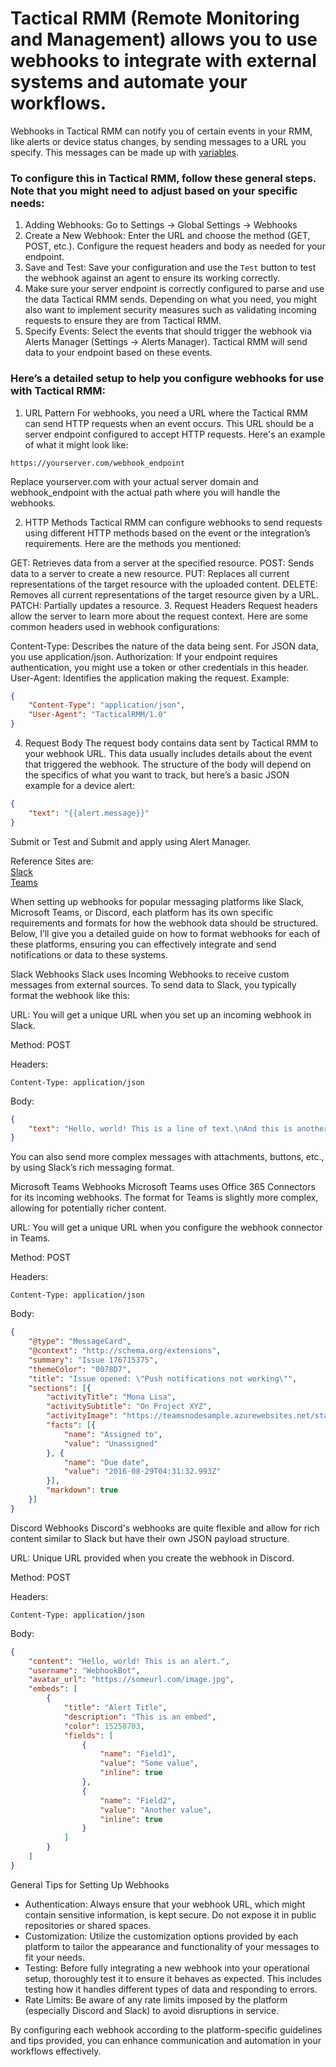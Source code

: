 # Tactical RMM (Remote Monitoring and Management) allows you to use webhooks to integrate with external systems and automate your workflows. 

Webhooks in Tactical RMM can notify you of certain events in your RMM, like alerts or device status changes, by sending messages to a URL you specify. This messages can be made up with [variables](https://docs.tacticalrmm.com/script_variables/).

### To configure this in Tactical RMM, follow these general steps. Note that you might need to adjust based on your specific needs:

1. Adding Webhooks: Go to Settings -> Global Settings -> Webhooks
2. Create a New Webhook: Enter the URL and choose the method (GET, POST, etc.). Configure the request headers and body as needed for your endpoint.
3. Save and Test: Save your configuration and use the `Test` button to test the webhook against an agent to ensure its working correctly.
4. Make sure your server endpoint is correctly configured to parse and use the data Tactical RMM sends. Depending on what you need, you might also want to implement security measures such as validating incoming requests to ensure they are from Tactical RMM.
5. Specify Events: Select the events that should trigger the webhook via Alerts Manager (Settings -> Alerts Manager). Tactical RMM will send data to your endpoint based on these events.

### Here’s a detailed setup to help you configure webhooks for use with Tactical RMM:

1. URL Pattern
For webhooks, you need a URL where the Tactical RMM can send HTTP requests when an event occurs. This URL should be a server endpoint configured to accept HTTP requests. Here's an example of what it might look like:

```
https://yourserver.com/webhook_endpoint
```
Replace yourserver.com with your actual server domain and webhook_endpoint with the actual path where you will handle the webhooks.

2. HTTP Methods
Tactical RMM can configure webhooks to send requests using different HTTP methods based on the event or the integration’s requirements. Here are the methods you mentioned:

GET: Retrieves data from a server at the specified resource.
POST: Sends data to a server to create a new resource.
PUT: Replaces all current representations of the target resource with the uploaded content.
DELETE: Removes all current representations of the target resource given by a URL.
PATCH: Partially updates a resource.
3. Request Headers
Request headers allow the server to learn more about the request context. Here are some common headers used in webhook configurations:

Content-Type: Describes the nature of the data being sent. For JSON data, you use application/json.
Authorization: If your endpoint requires authentication, you might use a token or other credentials in this header.
User-Agent: Identifies the application making the request.
Example:

```json
{
    "Content-Type": "application/json",
    "User-Agent": "TacticalRMM/1.0"
}
```
4. Request Body
The request body contains data sent by Tactical RMM to your webhook URL. This data usually includes details about the event that triggered the webhook. The structure of the body will depend on the specifics of what you want to track, but here’s a basic JSON example for a device alert:

```json
{
    "text": "{{alert.message}}"
}
```

Submit or Test and Submit and apply using Alert Manager.

Reference Sites are: <br>
[Slack](https://api.slack.com/messaging/webhooks) <br>
[Teams](https://learn.microsoft.com/en-us/microsoftteams/platform/webhooks-and-connectors/how-to/add-incoming-webhook?tabs=newteams%2Cdotnet)<br>


When setting up webhooks for popular messaging platforms like Slack, Microsoft Teams, or Discord, each platform has its own specific requirements and formats for how the webhook data should be structured. Below, I’ll give you a detailed guide on how to format webhooks for each of these platforms, ensuring you can effectively integrate and send notifications or data to these systems.

Slack Webhooks
Slack uses Incoming Webhooks to receive custom messages from external sources. To send data to Slack, you typically format the webhook like this:

URL: You will get a unique URL when you set up an incoming webhook in Slack.

Method: POST

Headers:

```http
Content-Type: application/json
```

Body:

```json
{
    "text": "Hello, world! This is a line of text.\nAnd this is another one."
}
```
You can also send more complex messages with attachments, buttons, etc., by using Slack’s rich messaging format.

Microsoft Teams Webhooks
Microsoft Teams uses Office 365 Connectors for its incoming webhooks. The format for Teams is slightly more complex, allowing for potentially richer content.

URL: You will get a unique URL when you configure the webhook connector in Teams.

Method: POST

Headers:

```http
Content-Type: application/json
```
Body:

```json
{
    "@type": "MessageCard",
    "@context": "http://schema.org/extensions",
    "summary": "Issue 176715375",
    "themeColor": "0078D7",
    "title": "Issue opened: \"Push notifications not working\"",
    "sections": [{
        "activityTitle": "Mona Lisa",
        "activitySubtitle": "On Project XYZ",
        "activityImage": "https://teamsnodesample.azurewebsites.net/static/img/image5.png",
        "facts": [{
            "name": "Assigned to",
            "value": "Unassigned"
        }, {
            "name": "Due date",
            "value": "2016-08-29T04:31:32.993Z"
        }],
        "markdown": true
    }]
}
```

Discord Webhooks
Discord's webhooks are quite flexible and allow for rich content similar to Slack but have their own JSON payload structure.

URL: Unique URL provided when you create the webhook in Discord.

Method: POST

Headers:

```http
Content-Type: application/json
```

Body:

```json
{
    "content": "Hello, world! This is an alert.",
    "username": "WebhookBot",
    "avatar_url": "https://someurl.com/image.jpg",
    "embeds": [
        {
            "title": "Alert Title",
            "description": "This is an embed",
            "color": 15258703,
            "fields": [
                {
                    "name": "Field1",
                    "value": "Some value",
                    "inline": true
                },
                {
                    "name": "Field2",
                    "value": "Another value",
                    "inline": true
                }
            ]
        }
    ]
}
```
General Tips for Setting Up Webhooks <br>
 - Authentication: Always ensure that your webhook URL, which might contain sensitive information, is kept secure. Do not expose it in public repositories or shared spaces.
 - Customization: Utilize the customization options provided by each platform to tailor the appearance and functionality of your messages to fit your needs.
 - Testing: Before fully integrating a new webhook into your operational setup, thoroughly test it to ensure it behaves as expected. This includes testing how it handles different types of data and responding to errors.
 - Rate Limits: Be aware of any rate limits imposed by the platform (especially Discord and Slack) to avoid disruptions in service.

By configuring each webhook according to the platform-specific guidelines and tips provided, you can enhance communication and automation in your workflows effectively.
